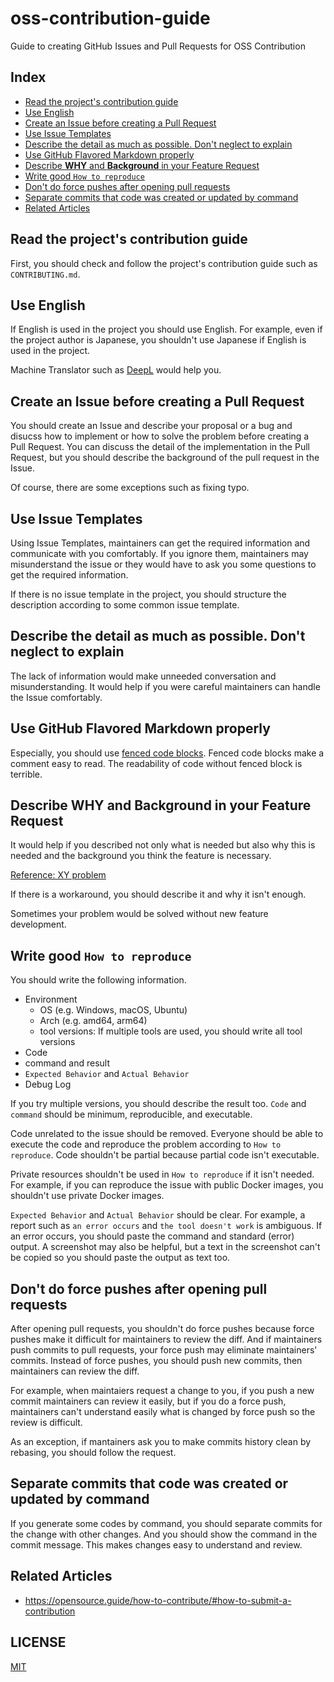 # oss-contribution-guide

Guide to creating GitHub Issues and Pull Requests for OSS Contribution

## Index

- [Read the project's contribution guide](#read-the-projects-contribution-guide)
- [Use English](#use-english)
- [Create an Issue before creating a Pull Request](#create-an-issue-before-creating-a-pull-request)
- [Use Issue Templates](#use-issue-templates)
- [Describe the detail as much as possible. Don't neglect to explain](#describe-the-detail-as-much-as-possible-dont-neglect-to-explain)
- [Use GitHub Flavored Markdown properly](#use-github-flavored-markdown-properly)
- [Describe **WHY** and **Background** in your Feature Request](#describe-why-and-background-in-your-feature-request)
- [Write good `How to reproduce`](#write-good-how-to-reproduce)
- [Don't do force pushes after opening pull requests](#dont-do-force-pushes-after-opening-pull-requests)
- [Separate commits that code was created or updated by command](#separate-commits-that-code-was-created-or-updated-by-command)
- [Related Articles](#related-articles)

## Read the project's contribution guide

First, you should check and follow the project's contribution guide such as `CONTRIBUTING.md`.

## Use English

If English is used in the project you should use English.
For example, even if the project author is Japanese, you shouldn't use Japanese if English is used in the project.

Machine Translator such as [DeepL](https://www.deepl.com/translator) would help you.

## Create an Issue before creating a Pull Request

You should create an Issue and describe your proposal or a bug and disucss how to implement or how to solve the problem before creating a Pull Request.
You can discuss the detail of the implementation in the Pull Request, but you should describe the background of the pull request in the Issue.

Of course, there are some exceptions such as fixing typo.

## Use Issue Templates

Using Issue Templates, maintainers can get the required information and communicate with you comfortably.
If you ignore them, maintainers may misunderstand the issue or they would have to ask you some questions to get the required information.

If there is no issue template in the project, you should structure the description according to some common issue template.

## Describe the detail as much as possible. Don't neglect to explain

The lack of information would make unneeded conversation and misunderstanding.
It would help if you were careful maintainers can handle the Issue comfortably.

## Use GitHub Flavored Markdown properly

Especially, you should use [fenced code blocks](https://docs.github.com/en/get-started/writing-on-github/working-with-advanced-formatting/creating-and-highlighting-code-blocks).
Fenced code blocks make a comment easy to read.
The readability of code without fenced block is terrible.

## Describe **WHY** and **Background** in your Feature Request

It would help if you described not only what is needed but also why this is needed and the background you think the feature is necessary.

[Reference: XY problem](https://en.wikipedia.org/wiki/XY_problem)

If there is a workaround, you should describe it and why it isn't enough.

Sometimes your problem would be solved without new feature development.

## Write good `How to reproduce`

You should write the following information.

- Environment
  - OS (e.g. Windows, macOS, Ubuntu)
  - Arch (e.g. amd64, arm64)
  - tool versions: If multiple tools are used, you should write all tool versions
- Code
- command and result
- `Expected Behavior` and `Actual Behavior`
- Debug Log

If you try multiple versions, you should describe the result too.
`Code` and `command` should be minimum, reproducible, and executable.

Code unrelated to the issue should be removed.
Everyone should be able to execute the code and reproduce the problem according to `How to reproduce`.
Code shouldn't be partial because partial code isn't executable.

Private resources shouldn't be used in `How to reproduce` if it isn't needed.
For example, if you can reproduce the issue with public Docker images, you shouldn't use private Docker images.

`Expected Behavior` and `Actual Behavior` should be clear.
For example, a report such as `an error occurs` and `the tool doesn't work` is ambiguous.
If an error occurs, you should paste the command and standard (error) output.
A screenshot may also be helpful, but a text in the screenshot can't be copied so you should paste the output as text too.

## Don't do force pushes after opening pull requests

After opening pull requests, you shouldn't do force pushes
because force pushes make it difficult for maintainers to review the diff.
And if maintainers push commits to pull requests, your force push may eliminate maintainers' commits.
Instead of force pushes, you should push new commits, then maintainers can review the diff.

For example, when maintaiers request a change to you, if you push a new commit maintainers can review it easily, but if you do a force push, maintainers can't understand easily what is changed by force push so the review is difficult.

As an exception, if mantainers ask you to make commits history clean by rebasing, you should follow the request.

## Separate commits that code was created or updated by command

If you generate some codes by command, you should separate commits for the change with other changes.
And you should show the command in the commit message.
This makes changes easy to understand and review.

## Related Articles

- https://opensource.guide/how-to-contribute/#how-to-submit-a-contribution

## LICENSE

[MIT](LICENSE)
